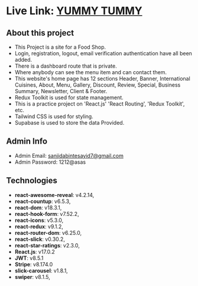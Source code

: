 # Live Link: [YUMMY TUMMY](https://assignment-twelfth.web.app)

## About this project
* This Project is a site for a Food Shop.
* Login, registration, logout, email verification authentication have all been added.
* There is a dashboard route that is private. 
* Where anybody can see the menu item and can contact them.
* This website's home page has 12 sections Header, Banner, International Cuisines, About, Menu, Gallery, Discount, Review, Special, Business Summary, Newsletter, Client  & Footer.
* Redux Toolkit is used for state management.
* This is a practice project on 'React.js' 'React Routing', 'Redux Toolkit', etc.
* Tailwind CSS is used for styling.
* Supabase is used to store the data Provided.
  
## Admin Info
* Admin Email: sanjidabintesayid7@gmail.com
* Admin Password: 1212@asas

## Technologies
- **react-awesome-reveal**: v4.2.14,
- **react-countup**: v6.5.3,
- **react-dom**: v18.3.1,
- **react-hook-form**: v7.52.2,
- **react-icons**: v5.3.0,
- **react-redux**: v9.1.2,
- **react-router-dom**: v6.25.0,
- **react-slick**: v0.30.2,
- **react-star-ratings**: v2.3.0,
- **React.js**: v17.0.2
- **JWT**: v8.5.1
- **Stripe**: v8.174.0
- **slick-carousel**: v1.8.1,
- **swiper**: v8.1.5,


